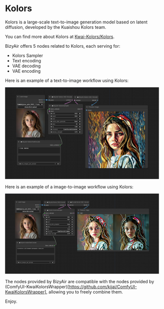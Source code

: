 # Kolors

Kolors is a large-scale text-to-image generation model based on latent diffusion, developed by the Kuaishou Kolors team.

You can find more about Kolors at [Kwai-Kolors/Kolors](https://huggingface.co/Kwai-Kolors/Kolors).

BizyAir offers 5 nodes related to Kolors, each serving for:

- Kolors Sampler
- Text encoding
- VAE decoding
- VAE encoding

Here is an example of a text-to-image workflow using Kolors:

![](./imgs/bizyair_kolors_txt2img.png)

Here is an example of a image-to-image workflow using Kolors:

![](./imgs/bizyair_kolors_img2img.png)


 The nodes provided by BizyAir are compatible with the nodes provided by (ComfyUI-KwaiKolorsWrapper)[https://github.com/kijai/ComfyUI-KwaiKolorsWrapper], allowing you to freely combine them.
 
 Enjoy.
